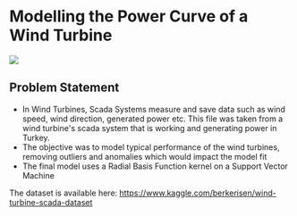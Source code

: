 # Modelling the Power Curve of a Wind Turbine
![](https://assets.justenergy.com/wp-content/uploads/2020/11/wind-energy-image-definition.jpg)

## Problem Statement

- In Wind Turbines, Scada Systems measure and save data such as wind speed, wind direction, generated power etc. This file was taken from a wind turbine's scada system that is working and generating power in Turkey.
- The objective was to model typical performance of the wind turbines, removing outliers and anomalies which would impact the model fit
- The final model uses a Radial Basis Function kernel on a Support Vector Machine

The dataset is available here: https://www.kaggle.com/berkerisen/wind-turbine-scada-dataset
